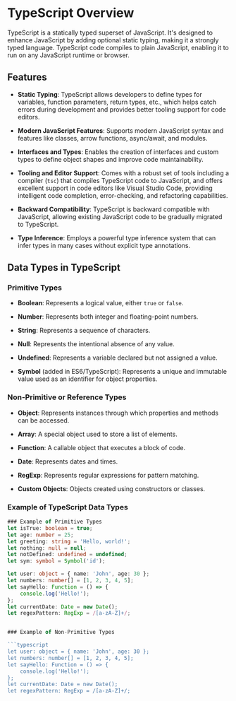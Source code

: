 # TypeScript Overview

TypeScript is a statically typed superset of JavaScript. It's designed to enhance JavaScript by adding optional static typing, making it a strongly typed language. TypeScript code compiles to plain JavaScript, enabling it to run on any JavaScript runtime or browser.

## Features

- **Static Typing**: TypeScript allows developers to define types for variables, function parameters, return types, etc., which helps catch errors during development and provides better tooling support for code editors.
  
- **Modern JavaScript Features**: Supports modern JavaScript syntax and features like classes, arrow functions, async/await, and modules.

- **Interfaces and Types**: Enables the creation of interfaces and custom types to define object shapes and improve code maintainability.
  
- **Tooling and Editor Support**: Comes with a robust set of tools including a compiler (`tsc`) that compiles TypeScript code to JavaScript, and offers excellent support in code editors like Visual Studio Code, providing intelligent code completion, error-checking, and refactoring capabilities.
  
- **Backward Compatibility**: TypeScript is backward compatible with JavaScript, allowing existing JavaScript code to be gradually migrated to TypeScript.
  
- **Type Inference**: Employs a powerful type inference system that can infer types in many cases without explicit type annotations.


## Data Types in TypeScript

### Primitive Types

- **Boolean**: Represents a logical value, either `true` or `false`.
  
- **Number**: Represents both integer and floating-point numbers.
  
- **String**: Represents a sequence of characters.
  
- **Null**: Represents the intentional absence of any value.
  
- **Undefined**: Represents a variable declared but not assigned a value.
  
- **Symbol** (added in ES6/TypeScript): Represents a unique and immutable value used as an identifier for object properties.

### Non-Primitive or Reference Types

- **Object**: Represents instances through which properties and methods can be accessed.
  
- **Array**: A special object used to store a list of elements.
  
- **Function**: A callable object that executes a block of code.
  
- **Date**: Represents dates and times.
  
- **RegExp**: Represents regular expressions for pattern matching.
  
- **Custom Objects**: Objects created using constructors or classes.


###

### Example of TypeScript Data Types

```typescript
### Example of Primitive Types
let isTrue: boolean = true;
let age: number = 25;
let greeting: string = 'Hello, world!';
let nothing: null = null;
let notDefined: undefined = undefined;
let sym: symbol = Symbol('id');

let user: object = { name: 'John', age: 30 };
let numbers: number[] = [1, 2, 3, 4, 5];
let sayHello: Function = () => {
    console.log('Hello!');
};
let currentDate: Date = new Date();
let regexPattern: RegExp = /[a-zA-Z]+/;


### Example of Non-Primitive Types

```typescript
let user: object = { name: 'John', age: 30 };
let numbers: number[] = [1, 2, 3, 4, 5];
let sayHello: Function = () => {
    console.log('Hello!');
};
let currentDate: Date = new Date();
let regexPattern: RegExp = /[a-zA-Z]+/;
